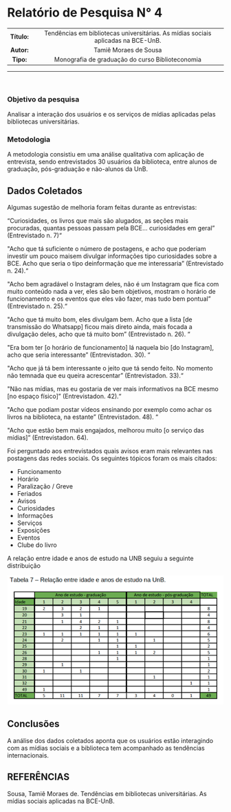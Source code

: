 # Relatório de Pesquisa N° 4

| | |
|:-:| :-: |
| **Título:** | Tendências em bibliotecas universitárias. As mídias sociais aplicadas na BCE-UnB. |
| **Autor:** | Tamiê Moraes de Sousa |
| **Tipo:** | Monografia de graduação do curso Biblioteconomia |
___
<br/>

### **Objetivo da pesquisa**

Analisar  a  interação  dos usuários  e  os  serviços de  mídias aplicadas pelas  bibliotecas  universitárias.

### **Metodologia**

A  metodologia  consistiu  em  uma  análise  qualitativa  com aplicação de entrevista, sendo entrevistados 30 usuários da biblioteca, entre alunos de  graduação,  pós-graduação  e  não-alunos  da  UnB.

## Dados Coletados

Algumas sugestão de melhoria foram feitas durante as entrevistas:

“Curiosidades, os livros que mais são alugados, as seções mais procuradas, quantas pessoas passam pela BCE... curiosidades em geral” (Entrevistado n. 7)“

"Acho que tá suficiente o número de postagens, e acho que poderiam investir um pouco maisem divulgar informações tipo curiosidades sobre a BCE. Acho que seria o tipo deinformação que me interessaria” (Entrevistado n. 24).“

"Acho bem agradável o Instagram deles, não é um Instagram que fica com muito  conteúdo  nada  a  ver,  eles  são  bem  objetivos,  mostram  o  horário  de funcionamento  e  os  eventos  que  eles  vão  fazer,  mas  tudo  bem  pontual” (Entrevistado n. 25).“

"Acho que tá muito bom, eles divulgam bem. Acho que a lista [de transmissão do Whatsapp] ficou mais direto ainda, mais focada a divulgação deles, acho que tá muito bom” (Entrevistado n. 26). “

"Era bom ter [o horário de funcionamento] lá naquela bio [do Instagram], acho que seria interessante” (Entrevistadon. 30). “

"Acho que já tá bem interessante o jeito que tá sendo feito. No momento não temnada que eu queira acrescentar” (Entrevistadon. 33).“

"Não nas mídias, mas eu gostaria de ver mais informativos na BCE mesmo [no espaço físico]” (Entrevistadon. 42).“

"Acho que podiam postar vídeos ensinando por exemplo como achar os livros na biblioteca, na estante” (Entrevistadon. 48). “

"Acho que estão bem mais engajados, melhorou muito [o serviço das mídias]” (Entrevistadon. 64).


Foi perguntado aos entrevistados quais avisos eram mais relevantes nas postagens das redes sociais. Os seguintes tópicos foram os mais citados:

* Funcionamento
* Horário
* Paralização / Greve
* Feriados
* Avisos
* Curiosidades
* Informações
* Serviços
* Exposições
* Eventos
* Clube do livro

A relação entre idade e anos de estudo na UNB seguiu a seguinte distribuição
<p align="center">
  <img src="../docs/assets/images/print_screen/user-profile-search-4.1.png">
</p>

## Conclusões

A  análise  dos dados coletados aponta que os usuários estão interagindo com as mídias sociais e a biblioteca tem acompanhado as tendências internacionais. 

## REFERÊNCIAS

Sousa, Tamiê Moraes de. Tendências em bibliotecas universitárias. As mídias sociais aplicadas na BCE-UnB.